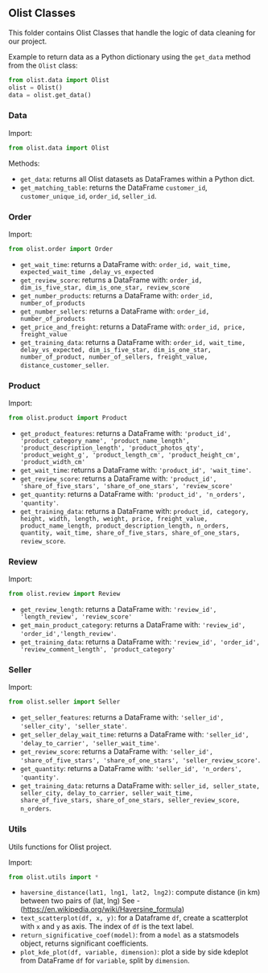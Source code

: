 ## Olist Classes

This folder contains Olist Classes that handle the logic of data cleaning for our project.

Example to return data as a Python dictionary using the `get_data` method from the `Olist` class:

```python
from olist.data import Olist
olist = Olist()
data = olist.get_data()
```

### Data

Import:

```python
from olist.data import Olist
```

Methods:

- `get_data`: returns all Olist datasets as DataFrames within a Python dict.
- `get_matching_table`: returns the DataFrame `customer_id`, `customer_unique_id`, `order_id`, `seller_id`.

### Order

Import:

```python
from olist.order import Order
```

- `get_wait_time`: returns a DataFrame with: `order_id, wait_time, expected_wait_time ,delay_vs_expected`
- `get_review_score`: returns a DataFrame with: `order_id, dim_is_five_star, dim_is_one_star, review_score`
- `get_number_products`: returns a DataFrame with: `order_id, number_of_products`
- `get_number_sellers`: returns a DataFrame with: `order_id, number_of_products`
- `get_price_and_freight`: returns a DataFrame with: `order_id, price, freight_value`
- `get_training_data`: returns a DataFrame with: `order_id, wait_time, delay_vs_expected, dim_is_five_star, dim_is_one_star, number_of_product, number_of_sellers, freight_value, distance_customer_seller`.

### Product

Import:

```python
from olist.product import Product
```

- `get_product_features`: returns a DataFrame with:
   `'product_id', 'product_category_name', 'product_name_length',
   'product_description_length', 'product_photos_qty', 'product_weight_g',
   'product_length_cm', 'product_height_cm', 'product_width_cm'`
- `get_wait_time`: returns a DataFrame with: `'product_id', 'wait_time'`.
- `get_review_score`: returns a DataFrame with: `'product_id', 'share_of_five_stars', 'share_of_one_stars', 'review_score'`
- `get_quantity`: returns a DataFrame with: `'product_id', 'n_orders', 'quantity'`.
- `get_training_data`: returns a DataFrame with: `product_id, category, height, width, length, weight, price, freight_value, product_name_length, product_description_length, n_orders, quantity, wait_time, share_of_five_stars, share_of_one_stars, review_score`.

### Review

Import:

```python
from olist.review import Review
```

- `get_review_length`: returns a DataFrame with:
   `'review_id', 'length_review', 'review_score'`
- `get_main_product_category`: returns a DataFrame with: `'review_id', 'order_id','length_review'`.
- `get_training_data`: returns a DataFrame with:
   `'review_id', 'order_id', 'review_comment_length', 'product_category'`

### Seller

Import:

```python
from olist.seller import Seller
```
- `get_seller_features`: returns a DataFrame with: `'seller_id', 'seller_city', 'seller_state'`.
- `get_seller_delay_wait_time`: returns a DataFrame with: `'seller_id', 'delay_to_carrier', 'seller_wait_time'`.
- `get_review_score`: returns a DataFrame with: `'seller_id', 'share_of_five_stars', 'share_of_one_stars', 'seller_review_score'`.
- `get_quantity`: returns a DataFrame with: `'seller_id', 'n_orders', 'quantity'`.
- `get_training_data`: returns a DataFrame with: `seller_id, seller_state, seller_city, delay_to_carrier, seller_wait_time, share_of_five_stars, share_of_one_stars, seller_review_score, n_orders`.

### Utils

Utils functions for Olist project.

Import:

```python
from olist.utils import *
```

- `haversine_distance(lat1, lng1, lat2, lng2)`: compute distance (in km) between two pairs of (lat, lng)
  See - (https://en.wikipedia.org/wiki/Haversine_formula)
- `text_scatterplot(df, x, y)`: for a Dataframe `df`, create a scatterplot with `x` and `y` as axis. The index of `df` is the text label.
- `return_significative_coef(model)`: from a `model` as a statsmodels object, returns significant coefficients.
- `plot_kde_plot(df, variable, dimension)`: plot a side by side kdeplot from DataFrame `df` for `variable`, split by `dimension`.
